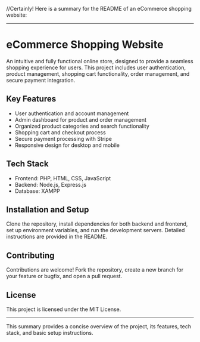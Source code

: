 //Certainly! Here is a summary for the README of an eCommerce shopping website:

---

# eCommerce Shopping Website

An intuitive and fully functional online store, designed to provide a seamless shopping experience for users. This project includes user authentication, product management, shopping cart functionality, order management, and secure payment integration. 

## Key Features
- User authentication and account management
- Admin dashboard for product and order management
- Organized product categories and search functionality
- Shopping cart and checkout process
- Secure payment processing with Stripe
- Responsive design for desktop and mobile

## Tech Stack
- Frontend: PHP, HTML, CSS, JavaScript
- Backend: Node.js, Express.js
- Database: XAMPP


## Installation and Setup
Clone the repository, install dependencies for both backend and frontend, set up environment variables, and run the development servers. Detailed instructions are provided in the README.

## Contributing
Contributions are welcome! Fork the repository, create a new branch for your feature or bugfix, and open a pull request.

## License
This project is licensed under the MIT License.

---

This summary provides a concise overview of the project, its features, tech stack, and basic setup instructions.
